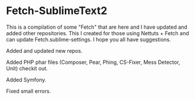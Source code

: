 Fetch-SublimeText2
==================

This is a compilation of some "Fetch" that are here and I have updated and added other repositories.
This I created for those using Nettuts + Fetch and can update Fetch.sublime-settings.
I hope you all have suggestions.

Added and updated new repos.

Added PHP phar files (Composer, Pear, Phing, CS-Fixer, Mess Detector, Unit) checkit out.

Added Symfony.

Fixed small errors.


